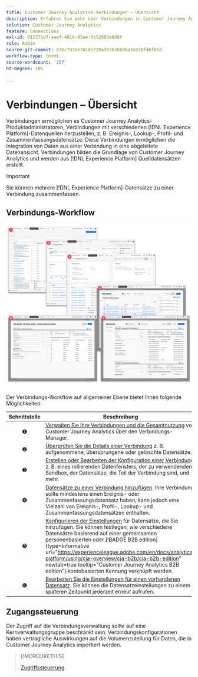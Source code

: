 ```yaml
---
title: Customer Journey Analytics-Verbindungen – Übersicht
description: Erfahren Sie mehr über Verbindungen in Customer Journey Analytics.
solution: Customer Journey Analytics
feature: Connections
exl-id: 012371d7-aaef-4018-95ee-5c52083e9d8f
role: Admin
source-git-commit: 836c793ae74185728af03636b0ba3e838f46f05d
workflow-type: tm+mt
source-wordcount: '257'
ht-degree: 10%

---
```


# Verbindungen – Übersicht

Verbindungen ermöglichen es Customer Journey Analytics-Produktadministratoren, Verbindungen mit verschiedenen [!DNL &#x200B; Experience Platform]-Datenquellen herzustellen, z. B. Ereignis-, Lookup-, Profil- und Zusammenfassungsdatensätze. Diese Verbindungen ermöglichen die Integration von Daten aus einer Verbindung in eine abgeleitete Datenansicht. Verbindungen bilden die Grundlage von Customer Journey Analytics und werden aus [!DNL Experience Platform] Quelldatensätzen erstellt.

>[!IMPORTANT]
>
>Sie können mehrere [!DNL Experience Platform]-Datensätze zu einer Verbindung zusammenfassen.


## Verbindungs-Workflow

![Verbindungs-Workflow](assets/connection-workflow.png)

<!-- Outdated interface 

>[!BEGINSHADEBOX]

See ![VideoCheckedOut](/help/assets/icons/VideoCheckedOut.svg) [Configuring connections](https://video.tv.adobe.com/v/35111/?quality=12&learn=on){target="_blank"} for a demo video.

>[!ENDSHADEBOX]

-->

Der Verbindungs-Workflow auf allgemeiner Ebene bietet Ihnen folgende Möglichkeiten:

| Schnittstelle | Beschreibung |
|:---:|---|
| ➊  | [Verwalten Sie Ihre Verbindungen und die Gesamtnutzung](manage-connections.md) von Customer Journey Analytics über den Verbindungs-Manager. |
| ➋  | [Überprüfen Sie die Details einer Verbindung](manage-connections.md#connection-details) z. B. aufgenommene, übersprungene oder gelöschte Datensätze. |
| ➌  | [Erstellen oder Bearbeiten der Konfiguration einer Verbindung](create-connection.md#create-or-edit-a-connection) z. B. eines rollierenden Datenfensters, der zu verwendenden Sandbox, der Datensätze, die Teil der Verbindung sind, und mehr. |
| ➍  | [Datensätze zu einer Verbindung hinzufügen](create-connection.md#add-datasets). Ihre Verbindung sollte mindestens einen Ereignis- oder Zusammenfassungsdatensatz haben, kann jedoch eine Vielzahl von Ereignis-, Profil-, Lookup- und Zusammenfassungsdatensätzen enthalten. |
| ➎  | [Konfigurieren der Einstellungen](create-connection.md#dataset-settings) für Datensätze, die Sie hinzufügen. Sie können festlegen, wie verschiedene Datensätze basierend auf einer gemeinsamen personenbasierten oder [!BADGE B2B edition]{type=Informative url="https://experienceleague.adobe.com/en/docs/analytics-platform/using/cja-overview/cja-b2b/cja-b2b-edition" newtab=true tooltip="Customer Journey Analytics B2B edition"} kontobasierten Kennung verknüpft werden. |
| ➏  | [Bearbeiten Sie die Einstellungen für einen vorhandenen Datensatz](create-connection.md#edit-a-dataset). Sie können die Datensatzeinstellungen zu einem späteren Zeitpunkt jederzeit erneut aufrufen. |



## Zugangssteuerung

Der Zugriff auf die Verbindungsverwaltung sollte auf eine Kernverwaltungsgruppe beschränkt sein. Verbindungskonfigurationen haben vertragliche Auswirkungen auf die Volumenzuteilung für Daten, die in Customer Journey Analytics importiert werden.

>[!MORELIKETHIS]
>
>[Zugriffssteuerung](/help/technotes/access-control.md).

